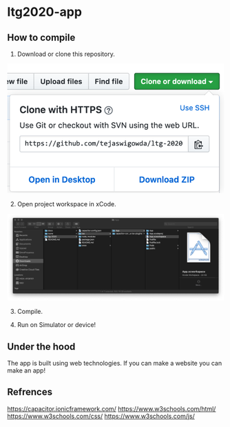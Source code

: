 # ltg2020-app

## How to compile

1. Download or clone this repository.
<img src='docs/img/dw.png'>

2. Open project workspace in xCode.
<img src='docs/img/open.png'>

3. Compile.

4. Run on Simulator or device!


## Under the hood

The app is built using web technologies. If you can make a website you can make an app!

## Refrences
<https://capacitor.ionicframework.com/>
<https://www.w3schools.com/html/>
<https://www.w3schools.com/css/>
<https://www.w3schools.com/js/>
